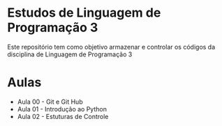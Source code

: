 ﻿# Estudos de Linguagem de Programação 3
Este repositório tem como objetivo armazenar e controlar os códigos da disciplina de Linguagem de Programação 3
# Aulas
- Aula 00 - Git e Git Hub
- Aula 01 - Introdução ao Python
- Aula 02 - Estuturas de Controle
